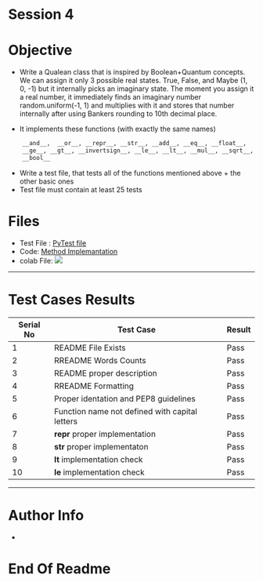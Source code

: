 # Session 4 



# Objective
- Write a Qualean class that is inspired by Boolean+Quantum concepts. We can assign it only 3 possible real states. True, False, and Maybe (1, 0, -1) but it internally picks an imaginary state. The moment you assign it a real number, it immediately finds an imaginary number random.uniform(-1, 1) and multiplies with it and stores that number internally after using Bankers rounding to 10th decimal place.  
 
- It implements these functions (with exactly the same names) 

``` html 
    __and__,  __or__, __repr__, __str__, __add__, __eq__, __float__,
    __ge__, __gt__, __invertsign__, __le__, __lt__, __mul__, __sqrt__, 
    __bool__

```
- Write a test file, that tests all of the functions mentioned above + the other basic ones 
- Test file must contain at least 25 tests


# Files
 - Test File : [PyTest file](https://github.com/jagatabhay/EPAi/blob/master/S4/test_session4.py)
 - Code: [Method Implemantation](https://github.com/jagatabhay/EPAi/blob/master/S4/session4.py)
 - colab File: [![](https://github.com/jagatabhay/TSAI/blob/master/openincolablogo.JPG)]()
---

# Test Cases Results

| Serial No  | Test Case | Result |
| ---------- | --------- | ------ |
| 1 | README File Exists | Pass |
| 2 | RREADME Words Counts | Pass |
| 3 | README proper description | Pass |
| 4 | RREADME Formatting | Pass |
| 5 | Proper identation and  PEP8 guidelines | Pass |
| 6 | Function name not defined with capital letters | Pass |
| 7 | __repr__ proper implementation | Pass |
| 8 | __str__ proper implementaton | Pass |
| 9 | __lt__ implementation check | Pass |
| 10 | __le__ implementation check | Pass | 

---

# Author Info
-

# End Of Readme
